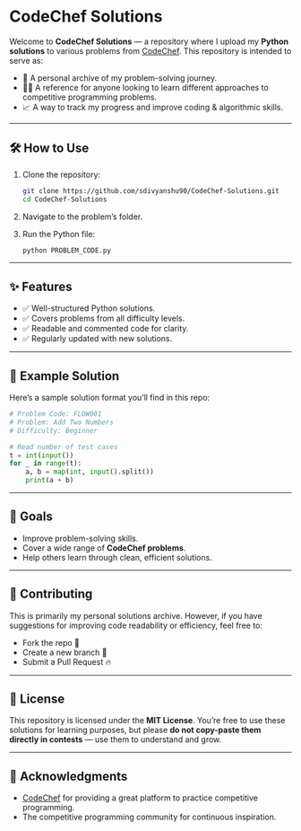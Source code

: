 # CodeChef Solutions

Welcome to **CodeChef Solutions** — a repository where I upload my **Python solutions** to various problems from [CodeChef](https://www.codechef.com/).
This repository is intended to serve as:

- 📘 A personal archive of my problem-solving journey.
- 🧑‍💻 A reference for anyone looking to learn different approaches to competitive programming problems.
- 📈 A way to track my progress and improve coding & algorithmic skills.

---

## 🛠️ How to Use

1. Clone the repository:

   ```bash
   git clone https://github.com/sdivyanshu90/CodeChef-Solutions.git
   cd CodeChef-Solutions
   ```

2. Navigate to the problem’s folder.
3. Run the Python file:

   ```bash
   python PROBLEM_CODE.py
   ```

---

## ✨ Features

- ✅ Well-structured Python solutions.
- ✅ Covers problems from all difficulty levels.
- ✅ Readable and commented code for clarity.
- ✅ Regularly updated with new solutions.

---

## 📌 Example Solution

Here’s a sample solution format you’ll find in this repo:

```python
# Problem Code: FLOW001
# Problem: Add Two Numbers
# Difficulty: Beginner

# Read number of test cases
t = int(input())
for _ in range(t):
    a, b = map(int, input().split())
    print(a + b)
```

---

## 🎯 Goals

- Improve problem-solving skills.
- Cover a wide range of **CodeChef problems**.
- Help others learn through clean, efficient solutions.

---

## 🤝 Contributing

This is primarily my personal solutions archive. However, if you have suggestions for improving code readability or efficiency, feel free to:

- Fork the repo 🍴
- Create a new branch 🌿
- Submit a Pull Request 🔥

---

## 📜 License

This repository is licensed under the **MIT License**.
You’re free to use these solutions for learning purposes, but please **do not copy-paste them directly in contests** — use them to understand and grow.

---

## 🌟 Acknowledgments

- [CodeChef](https://www.codechef.com/) for providing a great platform to practice competitive programming.
- The competitive programming community for continuous inspiration.
